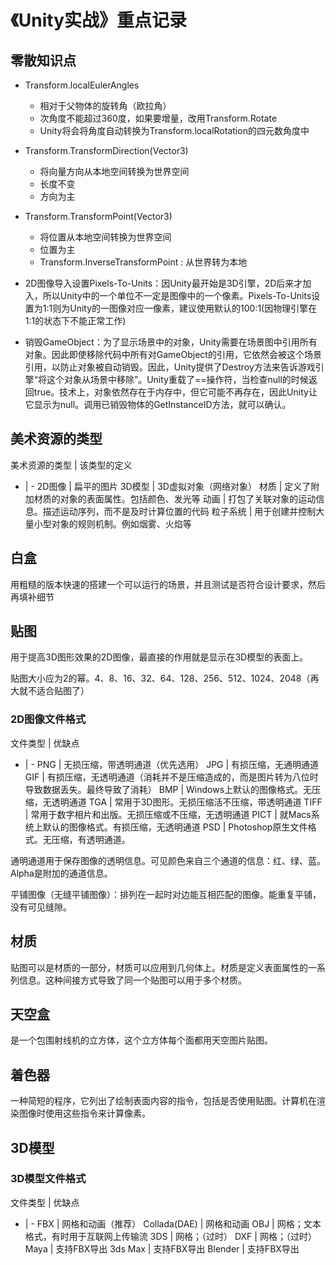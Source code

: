 # 《Unity实战》重点记录

## 零散知识点

* Transform.localEulerAngles
  * 相对于父物体的旋转角（欧拉角）
  * 次角度不能超过360度，如果要增量，改用Transform.Rotate
  * Unity将会将角度自动转换为Transform.localRotation的四元数角度中

* Transform.TransformDirection(Vector3)
  * 将向量方向从本地空间转换为世界空间
  * 长度不变
  * 方向为主

* Transform.TransformPoint(Vector3)
  * 将位置从本地空间转换为世界空间
  * 位置为主
  * Transform.InverseTransformPoint : 从世界转为本地

* 2D图像导入设置Pixels-To-Units：因Unity最开始是3D引擎，2D后来才加入，所以Unity中的一个单位不一定是图像中的一个像素。Pixels-To-Units设置为1:1则为Unity的一图像对应一像素，建议使用默认的100:1(因物理引擎在1:1的状态下不能正常工作)

* 销毁GameObject：为了显示场景中的对象，Unity需要在场景图中引用所有对象。因此即使移除代码中所有对GameObject的引用，它依然会被这个场景引用，以防止对象被自动销毁。因此，Unity提供了Destroy方法来告诉游戏引擎“将这个对象从场景中移除”。Unity重载了==操作符，当检查null的时候返回true。技术上，对象依然存在于内存中，但它可能不再存在，因此Unity让它显示为null。调用已销毁物体的GetInstanceID方法，就可以确认。

## 美术资源的类型

美术资源的类型 | 该类型的定义
- | -
2D图像 | 扁平的图片
3D模型 | 3D虚拟对象（网络对象）
材质 | 定义了附加材质的对象的表面属性。包括颜色、发光等
动画 | 打包了关联对象的运动信息。描述运动序列，而不是及时计算位置的代码
粒子系统 | 用于创建并控制大量小型对象的规则机制。例如烟雾、火焰等

## 白盒

用粗糙的版本快速的搭建一个可以运行的场景，并且测试是否符合设计要求，然后再填补细节

## 贴图

用于提高3D图形效果的2D图像，最直接的作用就是显示在3D模型的表面上。

贴图大小应为2的幂。4、8、16、32、64、128、256、512、1024、2048（再大就不适合贴图了）

### 2D图像文件格式

文件类型 | 优缺点
- | -
PNG | 无损压缩，带透明通道（优先选用）
JPG | 有损压缩，无通明通道
GIF | 有损压缩，无透明通道（消耗并不是压缩造成的，而是图片转为八位时导致数据丢失。最终导致了消耗）
BMP | Windows上默认的图像格式。无压缩，无透明通道
TGA | 常用于3D图形。无损压缩活不压缩，带透明通道
TIFF | 常用于数字相片和出版。无损压缩或不压缩，无透明通道
PICT | 就Macs系统上默认的图像格式。有损压缩，无透明通道
PSD | Photoshop原生文件格式。无压缩，有透明通道。

通明通道用于保存图像的透明信息。可见颜色来自三个通道的信息：红、绿、蓝。Alpha是附加的通道信息。

平铺图像（无缝平铺图像）：排列在一起时对边能互相匹配的图像。能重复平铺，没有可见缝隙。

## 材质

贴图可以是材质的一部分，材质可以应用到几何体上。材质是定义表面属性的一系列信息。这种间接方式导致了同一个贴图可以用于多个材质。

## 天空盒

是一个包围射线机的立方体，这个立方体每个面都用天空图片贴图。

## 着色器

一种简短的程序，它列出了绘制表面内容的指令，包括是否使用贴图。计算机在渲染图像时使用这些指令来计算像素。

## 3D模型

### 3D模型文件格式

文件类型 | 优缺点
- | -
FBX | 网格和动画（推荐）
Collada(DAE) | 网格和动画
OBJ | 网格；文本格式，有时用于互联网上传输流
3DS | 网格；（过时）
DXF | 网格；（过时）
Maya | 支持FBX导出
3ds Max | 支持FBX导出
Blender | 支持FBX导出
